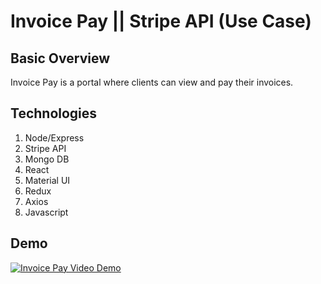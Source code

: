 # Invoice Pay || Stripe API (Use Case)

## Basic Overview
Invoice Pay is a portal where clients can view and pay their invoices.


## Technologies 
1. Node/Express
1. Stripe API
1. Mongo DB
1. React
1. Material UI
1. Redux
1. Axios
1. Javascript


## Demo
<a href="https://www.youtube.com/watch?v=sjEGhWhqDig" target="_blank" rel="noopener noreferrer" title="Invoice Pay Video Demo"><img alt="Invoice Pay Video Demo" /></a>
